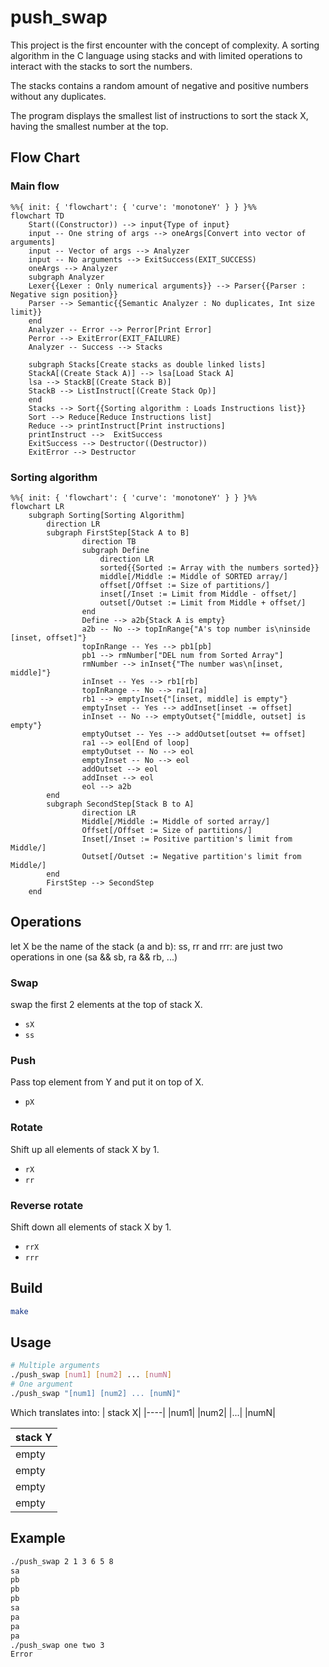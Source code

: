 # push_swap

This project is the first encounter with the concept of complexity. A sorting algorithm in the C language using stacks and with limited operations to interact with the stacks to sort the numbers.

The stacks contains a random amount of negative and positive numbers without any duplicates.

The program displays the smallest list of instructions to sort the stack X, having the smallest number at the top.

## Flow Chart
### Main flow
```mermaid
%%{ init: { 'flowchart': { 'curve': 'monotoneY' } } }%%
flowchart TD
    Start((Constructor)) --> input{Type of input}
    input -- One string of args --> oneArgs[Convert into vector of arguments]
    input -- Vector of args --> Analyzer
    input -- No arguments --> ExitSuccess(EXIT_SUCCESS)
    oneArgs --> Analyzer
    subgraph Analyzer
    Lexer{{Lexer : Only numerical arguments}} --> Parser{{Parser : Negative sign position}}
    Parser --> Semantic{{Semantic Analyzer : No duplicates, Int size limit}}
    end
    Analyzer -- Error --> Perror[Print Error]
    Perror --> ExitError(EXIT_FAILURE)
    Analyzer -- Success --> Stacks

    subgraph Stacks[Create stacks as double linked lists]
    StackA[(Create Stack A)] --> lsa[Load Stack A]
    lsa --> StackB[(Create Stack B)]
    StackB --> ListInstruct[(Create Stack Op)]
    end
    Stacks --> Sort{{Sorting algorithm : Loads Instructions list}}
    Sort --> Reduce[Reduce Instructions list]
    Reduce --> printInstruct[Print instructions]
    printInstruct -->  ExitSuccess
    ExitSuccess --> Destructor((Destructor))
    ExitError --> Destructor

```
### Sorting algorithm
```mermaid
%%{ init: { 'flowchart': { 'curve': 'monotoneY' } } }%%
flowchart LR
    subgraph Sorting[Sorting Algorithm]
        direction LR
        subgraph FirstStep[Stack A to B]
                direction TB
                subgraph Define
                    direction LR
                    sorted{{Sorted := Array with the numbers sorted}}
                    middle[/Middle := Middle of SORTED array/]
                    offset[/Offset := Size of partitions/]
                    inset[/Inset := Limit from Middle - offset/]
                    outset[/Outset := Limit from Middle + offset/]
                end
                Define --> a2b{Stack A is empty}
                a2b -- No --> topInRange{"A's top number is\ninside [inset, offset]"}
                topInRange -- Yes --> pb1[pb]
                pb1 --> rmNumber["DEL num from Sorted Array"]
                rmNumber --> inInset{"The number was\n[inset, middle]"}
                inInset -- Yes --> rb1[rb]
                topInRange -- No --> ra1[ra]
                rb1 --> emptyInset{"[inset, middle] is empty"}
                emptyInset -- Yes --> addInset[inset -= offset]
                inInset -- No --> emptyOutset{"[middle, outset] is empty"}
                emptyOutset -- Yes --> addOutset[outset += offset]
                ra1 --> eol[End of loop]
                emptyOutset -- No --> eol
                emptyInset -- No --> eol
                addOutset --> eol
                addInset --> eol
                eol --> a2b
        end
        subgraph SecondStep[Stack B to A]
                direction LR
                Middle[/Middle := Middle of sorted array/]
                Offset[/Offset := Size of partitions/]
                Inset[/Inset := Positive partition's limit from Middle/]
                Outset[/Outset := Negative partition's limit from Middle/]
        end
        FirstStep --> SecondStep
    end
```
## Operations

let X be the name of the stack (a and b):
ss, rr and rrr: are just two operations in one (sa && sb, ra && rb, ...)
### Swap
swap the first 2 elements at the top of stack X.
- `sX`
- `ss`
### Push
Pass top element from Y and put it on top of X.
- `pX`
### Rotate
Shift up all elements of stack X by 1.
- `rX`
- `rr`
### Reverse rotate
Shift down all elements of stack X by 1.
- `rrX`
- `rrr`

## Build
```bash
make
```

## Usage
```bash
# Multiple arguments
./push_swap [num1] [num2] ... [numN]
# One argument
./push_swap "[num1] [num2] ... [numN]"
```
Which translates into:
| stack X|
|----|
|num1|
|num2|
|...|
|numN|

| stack Y|
|----|
| empty|
| empty|
| empty|
| empty|
## Example
```bash
./push_swap 2 1 3 6 5 8
sa
pb
pb
pb
sa
pa
pa
pa
./push_swap one two 3
Error
```
